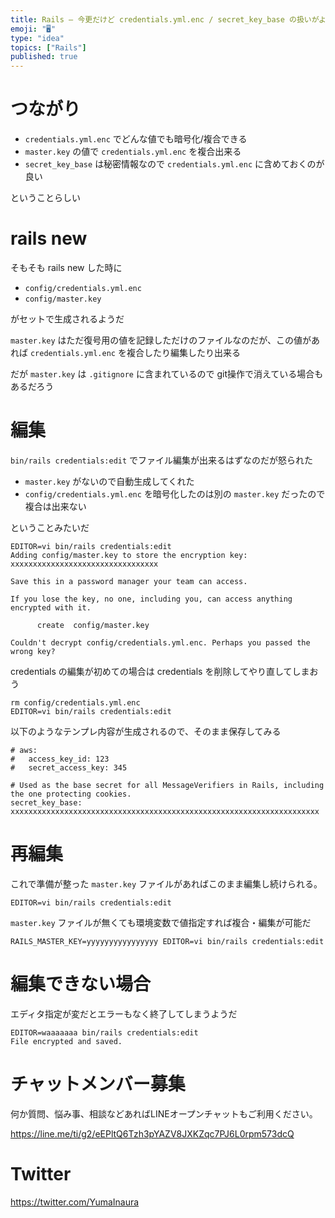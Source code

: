 ```yaml
---
title: Rails – 今更だけど credentials.yml.enc / secret_key_base の扱いがよく分かってなかった
emoji: "🖥"
type: "idea"
topics: ["Rails"]
published: true
---
```


# つながり

- `credentials.yml.enc` でどんな値でも暗号化/複合できる
- `master.key` の値で `credentials.yml.enc` を複合出来る
- `secret_key_base` は秘密情報なので `credentials.yml.enc` に含めておくのが良い

ということらしい

#  rails new

そもそも rails new した時に 

- `config/credentials.yml.enc`
- `config/master.key`

がセットで生成されるようだ

`master.key` はただ復号用の値を記録しただけのファイルなのだが、この値があれば `credentials.yml.enc` を複合したり編集したり出来る

だが `master.key` は `.gitignore` に含まれているので git操作で消えている場合もあるだろう

# 編集

`bin/rails credentials:edit` でファイル編集が出来るはずなのだが怒られた

-  `master.key` がないので自動生成してくれた
- `config/credentials.yml.enc` を暗号化したのは別の `master.key` だったので複合は出来ない

ということみたいだ

```
EDITOR=vi bin/rails credentials:edit
Adding config/master.key to store the encryption key: xxxxxxxxxxxxxxxxxxxxxxxxxxxxxxxxx

Save this in a password manager your team can access.

If you lose the key, no one, including you, can access anything encrypted with it.

      create  config/master.key

Couldn't decrypt config/credentials.yml.enc. Perhaps you passed the wrong key?
```

credentials の編集が初めての場合は  credentials を削除してやり直してしまおう

```
rm config/credentials.yml.enc
EDITOR=vi bin/rails credentials:edit
```

以下のようなテンプレ内容が生成されるので、そのまま保存してみる

```
# aws:
#   access_key_id: 123
#   secret_access_key: 345

# Used as the base secret for all MessageVerifiers in Rails, including the one protecting cookies.
secret_key_base: xxxxxxxxxxxxxxxxxxxxxxxxxxxxxxxxxxxxxxxxxxxxxxxxxxxxxxxxxxxxxxxxxxxxx
```

# 再編集

これで準備が整った
`master.key` ファイルがあればこのまま編集し続けられる。

```
EDITOR=vi bin/rails credentials:edit
```

`master.key` ファイルが無くても環境変数で値指定すれば複合・編集が可能だ

```
RAILS_MASTER_KEY=yyyyyyyyyyyyyyyy EDITOR=vi bin/rails credentials:edit
```

# 編集できない場合

エディタ指定が変だとエラーもなく終了してしまうようだ

```
EDITOR=waaaaaaa bin/rails credentials:edit
File encrypted and saved.
```


# チャットメンバー募集


何か質問、悩み事、相談などあればLINEオープンチャットもご利用ください。

https://line.me/ti/g2/eEPltQ6Tzh3pYAZV8JXKZqc7PJ6L0rpm573dcQ


# Twitter

https://twitter.com/YumaInaura

